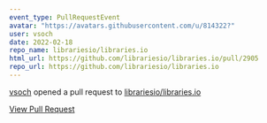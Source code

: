 ```yaml
---
event_type: PullRequestEvent
avatar: "https://avatars.githubusercontent.com/u/814322?"
user: vsoch
date: 2022-02-18
repo_name: librariesio/libraries.io
html_url: https://github.com/librariesio/libraries.io/pull/2905
repo_url: https://github.com/librariesio/libraries.io
---
```


<a href='https://github.com/vsoch' target='_blank'>vsoch</a> opened a pull request to <a href='https://github.com/librariesio/libraries.io' target='_blank'>librariesio/libraries.io</a>

<a href='https://github.com/librariesio/libraries.io/pull/2905' target='_blank'>View Pull Request</a>